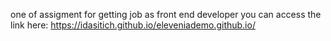 one of assigment for getting job as front end developer
you can access the link here:
https://idasitich.github.io/eleveniademo.github.io/
